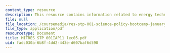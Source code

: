 ```yaml
---
content_type: resource
description: This resource contains information related to energy technology.
file: null
file_location: /coursemedia/res-stp-001-science-policy-bootcamp-january-iap-2011/fadc030a6b8f4dd2443ed607baf6d590_MITRES_STP_001IAP11_lec05.pdf
file_type: application/pdf
resourcetype: Document
title: MITRES_STP_001IAP11_lec05.pdf
uid: fadc030a-6b8f-4dd2-443e-d607baf6d590
---
```

